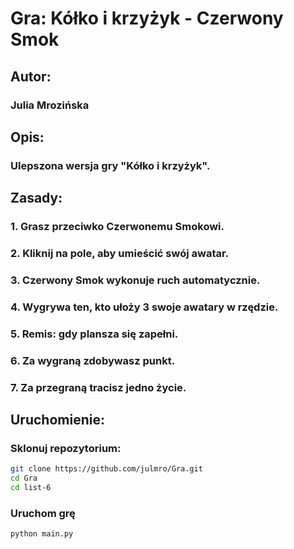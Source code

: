 # Gra: Kółko i krzyżyk - Czerwony Smok
## Autor: 
### Julia Mrozińska
## Opis: 
### Ulepszona wersja gry "Kółko i krzyżyk".
## Zasady:
 ### 1. Grasz przeciwko Czerwonemu Smokowi. 
 ### 2. Kliknij na pole, aby umieścić swój awatar.
 ### 3. Czerwony Smok wykonuje ruch automatycznie.
 ### 4. Wygrywa ten, kto ułoży 3 swoje awatary w rzędzie.
 ### 5. Remis: gdy plansza się zapełni.
 ### 6. Za wygraną zdobywasz punkt.
 ### 7. Za przegraną tracisz jedno życie.
## Uruchomienie: 
### Sklonuj repozytorium:
```bash
git clone https://github.com/julmro/Gra.git
cd Gra
cd list-6
```
### Uruchom grę
```bash
python main.py
```





